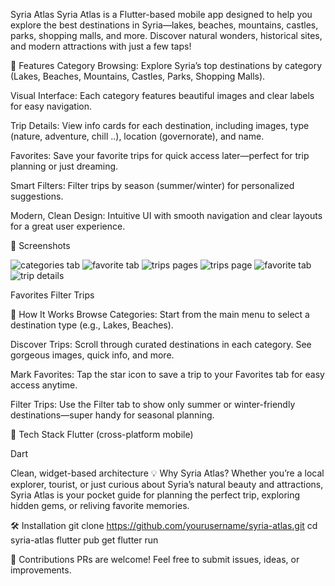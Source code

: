Syria Atlas
Syria Atlas is a Flutter-based mobile app designed to help you explore the best destinations in Syria—lakes, beaches, mountains, castles, parks, shopping malls, and more.
Discover natural wonders, historical sites, and modern attractions with just a few taps!

🌟 Features
Category Browsing:
Explore Syria’s top destinations by category (Lakes, Beaches, Mountains, Castles, Parks, Shopping Malls).

Visual Interface:
Each category features beautiful images and clear labels for easy navigation.

Trip Details:
View info cards for each destination, including images, type (nature, adventure, chill ..), location (governorate), and name.

Favorites:
Save your favorite trips for quick access later—perfect for trip planning or just dreaming.

Smart Filters:
Filter trips by season (summer/winter) for personalized suggestions.

Modern, Clean Design:
Intuitive UI with smooth navigation and clear layouts for a great user experience.

📱 Screenshots

![categories tab ](images/screenshots/main.png)
![favorite tab](images/screenshots/favorite.png)
![trips pages](images/screenshots/lakes.png)
![trips page](images/screenshots/malls.png)
![favorite tab](images/screenshots/favorite.png)
![trip details](images/screenshots/tripdetailes.png)





Favorites	Filter Trips

🚀 How It Works
Browse Categories:
Start from the main menu to select a destination type (e.g., Lakes, Beaches).

Discover Trips:
Scroll through curated destinations in each category. See gorgeous images, quick info, and more.

Mark Favorites:
Tap the star icon to save a trip to your Favorites tab for easy access anytime.

Filter Trips:
Use the Filter tab to show only summer or winter-friendly destinations—super handy for seasonal planning.


🧩 Tech Stack
Flutter (cross-platform mobile)


Dart


Clean, widget-based architecture
💡 Why Syria Atlas?
Whether you’re a local explorer, tourist, or just curious about Syria’s natural beauty and attractions, Syria Atlas is your pocket guide for planning the perfect trip, exploring hidden gems, or reliving favorite memories. 

🛠️ Installation
git clone https://github.com/yourusername/syria-atlas.git
cd syria-atlas
flutter pub get
flutter run


🙌 Contributions
PRs are welcome! Feel free to submit issues, ideas, or improvements.



